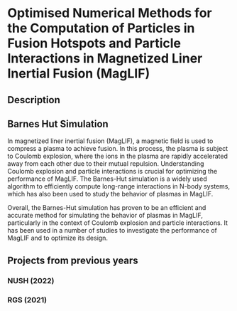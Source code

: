 # Optimised Numerical Methods for the Computation of Particles in Fusion Hotspots and Particle Interactions in Magnetized Liner Inertial Fusion (MagLIF)

## Description

## Barnes Hut Simulation
In magnetized liner inertial fusion (MagLIF), a magnetic field is used to compress a plasma to achieve fusion. In this process, the plasma is subject to Coulomb explosion, where the ions in the plasma are rapidly accelerated away from each other due to their mutual repulsion. Understanding Coulomb explosion and particle interactions is crucial for optimizing the performance of MagLIF. The Barnes-Hut simulation is a widely used algorithm to efficiently compute long-range interactions in N-body systems, which has also been used to study the behavior of plasmas in MagLIF. 

Overall, the Barnes-Hut simulation has proven to be an efficient and accurate method for simulating the behavior of plasmas in MagLIF, particularly in the context of Coulomb explosion and particle interactions. It has been used in a number of studies to investigate the performance of MagLIF and to optimize its design.

## Projects from previous years

### NUSH (2022)

### RGS (2021)
